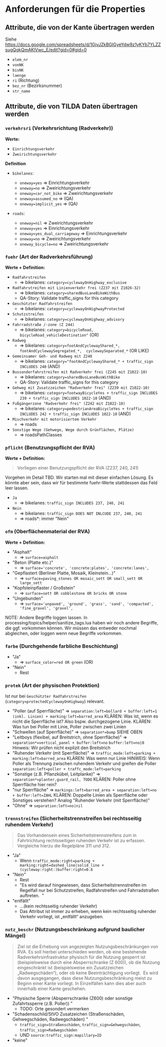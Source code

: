 # Anforderungen für die Properties

## Attribute, die von der Kante übertragen werden

Siehe https://docs.google.com/spreadsheets/d/1GjvJZkBGIGyeYdw9z1yKYb7YLZZsugQgkQmAKlVwc_E/edit?gid=0#gid=0
- `elem_nr`
- `vonNK`
- `bisNK`
- `laenge`
- `ri` (Richtung)
- `bez_nr` (Bezirksnummer)
- `str_name`

## Attribute, die von TILDA Daten übertragen werden

### `verkehrsri` (Verkehrsrichtung (Radverkehr))

**Werte:**
- `Einrichtungsverkehr`
- `Zweirichtungsverkehr`

**Definition**
- `bikelanes`:
  - `oneway=yes` => Einrichtungsverkehr
  - `oneway=no` => Zweirichtungsverkehr
  - `oneway=car_not_bike` => Zweirichtungsverkehr
  - `oneway=assumed_no` => (QA)
  - `oneway=implicit_yes` => (QA)

- `roads`:
  - `oneway=nil` => Zweirichtungsverkehr
  - `oneway=yes` => Einrichtungsverkehr
  - `oneway=yes_dual_carriageway` => Einrichtungsverkehr
  - `oneway=no` => Zweirichtungsverkehr
  - `oneway_bicycle=no` => Zweirichtungsverkehr

### `fuehr` (Art der Radverkehrsführung)

**Werte + Definition:**

- `Radfahrstreifen`
  - => bikelanes: `category=cyclewayOnHighway_exclusive`
- `Radfahrstreifen mit Linienverkehr frei (Z237 mit Z1026-32)`
  - => bikelanes: `category=sharedBusLaneBikeWithBus`
  - QA-Story: Validate traffic_signs for this category
- `Geschützter Radfahrstreifen`
  - => bikelanes: `category=cyclewayOnHighwayProtected`
- `Schutzstreifen`
  - => bikelanes: `category=cyclewayOnHighway_advisory`
- `Fahrradstraße /-zone (Z 244)`
  - => bikelanes: `category=bicycleRoad,  bicycleRoad_vehicleDestination"` (OR)
- `Radweg`
  - => bikelanes: `category=footAndCyclewayShared_*,  footAndCyclewaySegregated_*,  cyclewaySeparated_*` (OR LIKE)
- `Gemeinsamer Geh- und Radweg mit Z240`
  - => bikelanes: `category="footAndCyclewayShared_* + traffic_sign INCLUDES 240` (AND)
- `Bussonderfahrstreifen mit Radverkehr frei (Z245 mit Z1022-10)`
  - => bikelanes: `category=sharedBusLaneBusWithBike`
  - QA-Story: Validate traffic_signs for this category
- `Gehweg mit Zusatzzeichen "Radverkehr frei" (Z239 mit Z1022-10)`
  - => bikelanes: `category=footwayBicycleYes + traffic_sign INCLUDES 239 + traffic_sign INCLUDES 1022-10` (AND)
- `Fußgängerzone "Radverkehr frei" (Z242 mit Z1022-10)`
  - => bikelanes: `category=pedestrianAreaBicycleYes + traffic_sign INCLUDES 242 + traffic_sign INCLUDES 1022-10` (AND)
- `Mischverkehr mit motorisiertem Verkehr`
  - => roads
- `Sonstige Wege (Gehwege, Wege durch Grünflächen, Plätze)`
  - => roadsPathClasses

### `pflicht` (Benutzungspflicht der RVA)

**Werte + Definition:**

> Vorliegen einer Benutzungspflicht der RVA (Z237, 240, 241)

Vorgehen im Detail TBD. Wir starten mal mit dieser einfachen Lösung. Es könnte aber sein, dass wir für bestimmte fuehr-Werte stattdessen das Feld leer lassen.

- `Ja`
  - => bikelanes: `traffic_sign INCLUDES 237, 240, 241`
- `Nein`
  - => bikelanes: `traffic_sign DOES NOT INLCUDE 237, 240, 241`
  - => roads*: immer "Nein"

### `ofm` (Oberflächenmaterial der RVA)

**Werte + Definition:**

- "Asphalt"
  - => `surface=asphalt`
- "Beton (Platte etc.)"
  - => `surface='concrete', 'concrete:plates', 'concrete:lanes',`
- "Gepflastert (Berliner Platte, Mosaik, Kleinstein...)"
  - => `surface=paving_stones OR mosaic_sett OR small_sett OR large_sett`
- "Kopfsteinpflaster / Großstein"
  - => `surface=sett OR cobblestone OR bricks OR stone`
- "Ungebunden"
  - => `surface='unpaved', 'ground', 'grass', 'sand', 'compacted', 'fine_gravel', 'gravel',`

NOTE: Andere Begriffe loggen lassen.
In processing/topics/helper/sanitize_tags.lua haben wir noch andere Begriffe, die ggf. vorkommen können.
Wir müssen das entweder nochmal abgleichen, oder loggen wenn neue Begriffe vorkommen.

### `farbe` (Durchgehende farbliche Beschichtung)

- "Ja"
  - => `surface_color=red OR green` (OR)
- "Nein"
  - Rest

### `protek` (Art der physischen Protektion)

Ist nur bei `Geschützter Radfahrstreifen` (`category=protectedCyclewayOnHighway`) relevant.

- "Poller (auf Sperrfläche)"
  => `separation:left=bollard + buffer:left=1 (inkl. Linien) + marking:left=barred_area`
    KLÄREN: Was ist, wenn es nicht die Sperrfläche ist? Also bspw. durchgezogene Linie.
    KLÄREN: Was tun bei Poller mit Linie, Poller zwischen zwei Linien
- "Schwellen (auf Sperrfläche)"
  => `separation*=bump`
    SIEHE OBEN
- "Leitboys (flexibel, auf Breitstrich, ohne Sperrfläche)"
  => `separation*=vertical_panel + buffer:left=no`
    `buffer:left=no|0`
    Hinweis: Wir prüfen nicht explizit den Breitstrich
- "Ruhender Verkehr (mit Sperrfläche)"
  => `traffic_mode:left=parking + marking:left=barred_area`
    KLÄREN: Was wenn nur Linie
    HINWEIS: Wenn Poller als Trennung zwischen ruhendem Verkehr und greifen die Poller
      `separation:left=poller + traffc_mode:left=parking`
- "Sonstige (z.B. Pflanzkübel, Leitplanke)"
  => `separation*=planter,guard_rail, TODO`
    KLÄREN: Poller ohne Sperrfläche hier rein?
- "nur Sperrfläche"
  => `markings:left=barred_area + separation:left=no + buffer:left=ZAHL`
    KLÄREN: Doppelte Linien als Sperrfläche oder Sonstiges verstehen? Analog "Ruhender Verkehr (mit Sperrfläche)"
- "Ohne"
  => `separation:left=no|nil`


### `trennstreifen` (Sicherheitstrennstreifen bei rechtsseitig ruhendem Verkehr)

>Das Vorhandensein eines Sicherheitstrennstreifens zum in Fahrtrichtung rechtsseitigen ruhenden Verkehr ist zu erfassen. Vergleiche hierzu die Regelpläne 311 und 312.  

- "Ja"
  - Wenn `traffic_mode:right=parking + marking:right=dashed_line|solid_line + (cycleway:right:)buffer:right=0.6`
- "Nein"
  - Rest
  - "Es wird darauf hingewiesen, dass Sicherheitstrennstreifen im Regelfall nur bei Schutzstreifen, Radfahrstreifen und Fahrradstraßen auftreten. 	"
- "entfällt"
  - …(kein rechtsseitig ruhender Verkehr) 
  - Das Attribut ist immer zu erheben, wenn kein rechtsseitig ruhender Verkehr vorliegt, ist „entfällt“ anzugeben. 

### `nutz_beschr` (Nutzungsbeschränkung aufgrund baulicher Mängel)

> Ziel ist die Erhebung von angezeigten Nutzungsbeschränkungen von RVA. Es soll hierbei unterschieden werden, ob eine bestehende Radverkehrsinfrastruktur physisch für die Nutzung gesperrt ist (beispielsweise durch eine Absperrschranke (Z 600)), ob die Nutzung eingeschränkt ist (beispielsweise ein Zusatzzeichen „Radwegschäden“), oder ob keine Beeinträchtigung vorliegt. 
> Es wird davon ausgegangen, dass diese Nutzungsbeschränkung meist zu Beginn einer Kante vorliegt. In Einzelfällen kann dies aber auch innerhalb einer Kante geschehen. 

- "Physische Sperre (Absperrschranke (Z600) oder sonstige Zufahrtssperre (z.B. Poller)) "
  - TODO: Orte gesondert vermerken
- "Schadensschild/StVO Zusatzeichen (Straßenschäden, Gehwegschäden, Radwegschäden) "
  - `traffic_sign=Straßenschäden`, `traffic_sign=Gehwegschäden`, `traffic_sign=Radwegschäden`
  - UND `source:traffic_sign:mapillary=ID`
- "keine"
